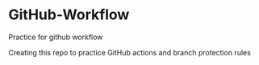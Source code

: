 # GitHub-Workflow
Practice for github workflow

Creating this repo to practice GitHub actions and branch protection rules
